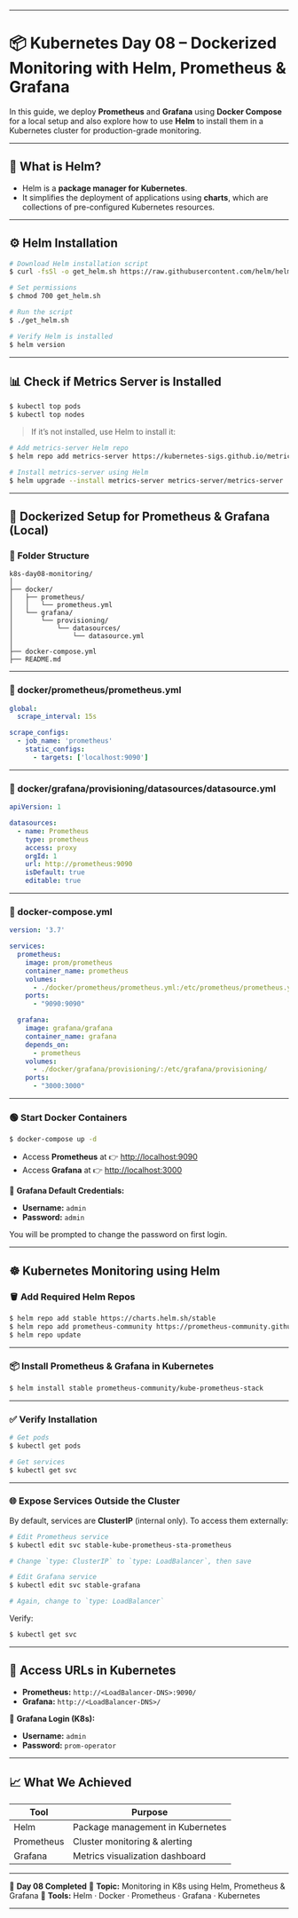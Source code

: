 
---

# 📦 Kubernetes Day 08 – Dockerized Monitoring with Helm, Prometheus & Grafana

In this guide, we deploy **Prometheus** and **Grafana** using **Docker Compose** for a local setup and also explore how to use **Helm** to install them in a Kubernetes cluster for production-grade monitoring.

---

## 🧠 What is Helm?

- Helm is a **package manager for Kubernetes**.
- It simplifies the deployment of applications using **charts**, which are collections of pre-configured Kubernetes resources.

---

## ⚙️ Helm Installation

```bash
# Download Helm installation script
$ curl -fsSl -o get_helm.sh https://raw.githubusercontent.com/helm/helm/master/scripts/get-helm-3

# Set permissions
$ chmod 700 get_helm.sh

# Run the script
$ ./get_helm.sh

# Verify Helm is installed
$ helm version
````

---

## 📊 Check if Metrics Server is Installed

```bash
$ kubectl top pods
$ kubectl top nodes
```

> If it’s not installed, use Helm to install it:

```bash
# Add metrics-server Helm repo
$ helm repo add metrics-server https://kubernetes-sigs.github.io/metrics-server/

# Install metrics-server using Helm
$ helm upgrade --install metrics-server metrics-server/metrics-server
```

---

## 🐳 Dockerized Setup for Prometheus & Grafana (Local)

### 📁 Folder Structure

```
k8s-day08-monitoring/
│
├── docker/
│   ├── prometheus/
│   │   └── prometheus.yml
│   └── grafana/
│       └── provisioning/
│           └── datasources/
│               └── datasource.yml
│
├── docker-compose.yml
├── README.md
```

---

### 📄 docker/prometheus/prometheus.yml

```yaml
global:
  scrape_interval: 15s

scrape_configs:
  - job_name: 'prometheus'
    static_configs:
      - targets: ['localhost:9090']
```

---

### 📄 docker/grafana/provisioning/datasources/datasource.yml

```yaml
apiVersion: 1

datasources:
  - name: Prometheus
    type: prometheus
    access: proxy
    orgId: 1
    url: http://prometheus:9090
    isDefault: true
    editable: true
```

---

### 📄 docker-compose.yml

```yaml
version: '3.7'

services:
  prometheus:
    image: prom/prometheus
    container_name: prometheus
    volumes:
      - ./docker/prometheus/prometheus.yml:/etc/prometheus/prometheus.yml
    ports:
      - "9090:9090"

  grafana:
    image: grafana/grafana
    container_name: grafana
    depends_on:
      - prometheus
    volumes:
      - ./docker/grafana/provisioning/:/etc/grafana/provisioning/
    ports:
      - "3000:3000"
```

---

### 🟢 Start Docker Containers

```bash
$ docker-compose up -d
```

* Access **Prometheus** at 👉 [http://localhost:9090](http://localhost:9090)
* Access **Grafana** at 👉 [http://localhost:3000](http://localhost:3000)

🔐 **Grafana Default Credentials:**

* **Username:** `admin`
* **Password:** `admin`

You will be prompted to change the password on first login.

---

## ☸️ Kubernetes Monitoring using Helm

### 🪣 Add Required Helm Repos

```bash
$ helm repo add stable https://charts.helm.sh/stable
$ helm repo add prometheus-community https://prometheus-community.github.io/helm-charts
$ helm repo update
```

---

### 📦 Install Prometheus & Grafana in Kubernetes

```bash
$ helm install stable prometheus-community/kube-prometheus-stack
```

---

### ✅ Verify Installation

```bash
# Get pods
$ kubectl get pods

# Get services
$ kubectl get svc
```

---

### 🌐 Expose Services Outside the Cluster

By default, services are **ClusterIP** (internal only). To access them externally:

```bash
# Edit Prometheus service
$ kubectl edit svc stable-kube-prometheus-sta-prometheus

# Change `type: ClusterIP` to `type: LoadBalancer`, then save

# Edit Grafana service
$ kubectl edit svc stable-grafana

# Again, change to `type: LoadBalancer`
```

Verify:

```bash
$ kubectl get svc
```

---

## 🔗 Access URLs in Kubernetes

* **Prometheus:** `http://<LoadBalancer-DNS>:9090/`
* **Grafana:** `http://<LoadBalancer-DNS>/`

🔐 **Grafana Login (K8s):**

* **Username:** `admin`
* **Password:** `prom-operator`

---

## 📈 What We Achieved

| Tool       | Purpose                          |
| ---------- | -------------------------------- |
| Helm       | Package management in Kubernetes |
| Prometheus | Cluster monitoring & alerting    |
| Grafana    | Metrics visualization dashboard  |

---

📘 **Day 08 Completed**
📁 **Topic:** Monitoring in K8s using Helm, Prometheus & Grafana
🧰 **Tools:** Helm · Docker · Prometheus · Grafana · Kubernetes

---




